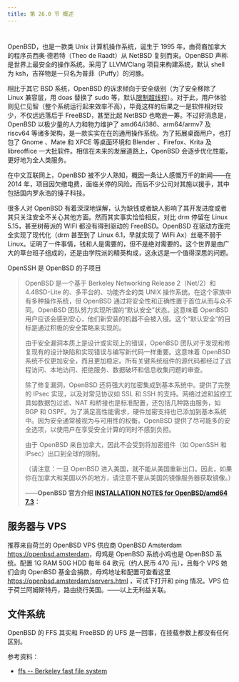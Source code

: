```yaml
---
title: 第 26.0 节 概述
---
```

# 

OpenBSD，也是一款类 Unix 计算机操作系统，诞生于 1995 年，由荷裔加拿大的程序员西奥·德若特（Theo de Raadt）从 NetBSD 复刻而来。OpenBSD 声称是世界上最安全的操作系统。采用了 LLVM/Clang 项目来构建系统，默认 shell 为 ksh，吉祥物是一只名为普菲（Puffy）的河豚。

相比于其它 BSD 系统，OpenBSD 的诉求倾向于安全级别（为了安全移除了 Linux 兼容层，用 doas 替换了 sudo 等，默认[限制超线程](https://marc.info/?l=openbsd-tech&m=153504937925732&w=2)）。对于此，用户体验则见仁见智（整个系统运行起来效率不高），毕竟这样的后果之一是软件相对较少，不仅远远落后于 FreeBSD，甚至比起 NetBSD 也略逊一筹。不过好消息是，OpenBSD 以极少量的人力和物力维护了 amd64/i386、arm64/armv7 及 riscv64 等诸多架构，是一款实实在在的通用操作系统。为了拓展桌面用户，也打包了 Gnome 、Mate 和 XFCE 等桌面环境和 Blender 、Firefox、Krita 及 libreoffice 一大批软件。相信在未来的发展道路上，OpenBSD 会逐步优化性能，更好地为全人类服务。

在中文互联网上，OpenBSD 被不少人熟知，概因一条让人感慨万千的新闻——在 2014 年，项目因欠缴电费，面临关停的风险。而后不少公司对其施以援手，其中包括国内罗永浩的锤子科技。

很多人对 OpenBSD 有着深深地误解，认为缺钱或者缺人影响了其开发进度或者其只关注安全不关心其他方面。然而其实事实恰恰相反，对比 drm 停留在 Linux 5.15，甚至树莓派的 WIFI 都没有得到驱动的 FreeBSD。OpenBSD 在驱动方面完全实现了现代化（drm 甚至到了 Linux 6.1，早就实现了 WiFi Ax）丝毫不弱于 Linux。证明了一件事情，钱和人是需要的，但不是绝对需要的。这个世界是由广大的草台班子组成的，还是由学院派的精英构成，这永远是一个值得深思的问题。

OpenSSH 是 OpenBSD 的子项目


>OpenBSD 是一个基于 Berkeley Networking Release 2（Net/2）和 4.4BSD-Lite 的、多平台的、功能齐全的类 UNIX 操作系统。在这个家族中有多种操作系统，但 OpenBSD 通过将安全性和正确性置于首位从而与众不同。OpenBSD 团队努力实现所谓的“默认安全”状态。这意味着 OpenBSD 用户应该会感到安心，他们新安装的机器不会被入侵。这个“默认安全”的目标是通过积极的安全策略来实现的。
>
>由于安全漏洞本质上是设计或实现上的错误，OpenBSD 团队对于发现和修复现有的设计缺陷和实现错误与编写新代码一样重要。这意味着 OpenBSD 系统不仅更加安全，而且更加稳定。所有关键系统组件的源代码都经过了远程访问、本地访问、拒绝服务、数据破坏和信息收集问题的审查。
>
>除了修复漏洞，OpenBSD 还将强大的加密集成到基本系统中。提供了完整的 IPsec 实现，以及对常见协议如 SSL 和 SSH 的支持。网络过滤和监控工具如数据包过滤、NAT 和桥接也是标准配置，还包括几种路由服务，如 BGP 和 OSPF。为了满足高性能需求，硬件加密支持也已添加到基本系统中。因为安全通常被视为与可用性的权衡，OpenBSD 提供了尽可能多的安全选项，以使用户在享受安全计算的同时不感到负担。
>
>由于 OpenBSD 来自加拿大，因此不会受到将加密组件（如 OpenSSH 和 IPsec）出口到全球的限制。
>
>（请注意：一旦 OpenBSD 进入美国，就不能从美国重新出口。因此，如果你在加拿大和美国以外的地方，请注意不要从美国的镜像服务器获取镜像。）
>
>——**OpenBSD 官方介绍 [INSTALLATION NOTES for OpenBSD/amd64 7.3](https://cdn.openbsd.org/pub/OpenBSD/7.3/amd64/INSTALL.amd64)：**




## 服务器与 VPS

推荐来自荷兰的 OpenBSD VPS 供应商 OpenBSD Amsterdam <https://openbsd.amsterdam>，母鸡是 OpenBSD 系统小鸡也是 OpenBSD 系统。配置 1G RAM 50G HDD 每年 64 欧元（约人民币 470 元），且每个 VPS 她们会向 OpenBSD 基金会捐款，母鸡地址和配置可查看这里 <https://openbsd.amsterdam/servers.html> ，可试下打开和 ping 情况。VPS 位于荷兰阿姆斯特丹，路由绕行美国。——以上无利益关联。

## 文件系统

OpenBSD 的 FFS 其实和 FreeBSD 的 UFS 是一回事，在挂载参数上都没有任何区别。

参考资料：

- [ffs -- Berkeley fast file system](https://man.freebsd.org/cgi/man.cgi?ffs(7))

